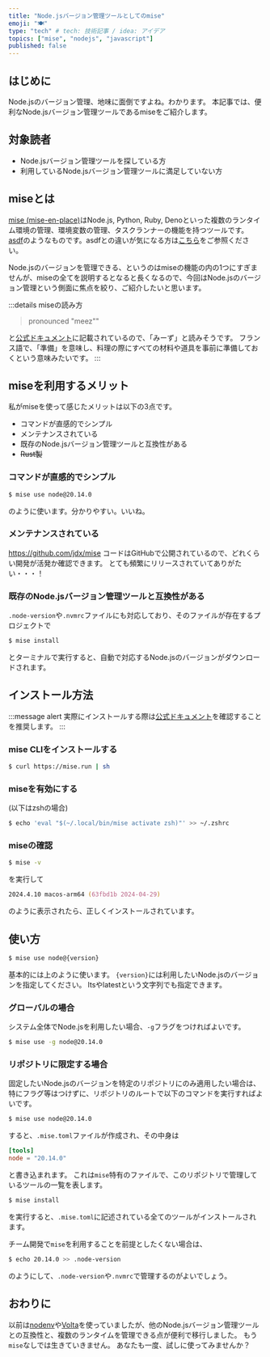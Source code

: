 ```yaml
---
title: "Node.jsバージョン管理ツールとしてのmise"
emoji: "🍽️"
type: "tech" # tech: 技術記事 / idea: アイデア
topics: ["mise", "nodejs", "javascript"]
published: false
---
```


## はじめに

Node.jsのバージョン管理、地味に面倒ですよね。わかります。
本記事では、便利なNode.jsバージョン管理ツールであるmiseをご紹介します。

## 対象読者

- Node.jsバージョン管理ツールを探している方
- 利用しているNode.jsバージョン管理ツールに満足していない方

## miseとは

[mise (mise-en-place)](https://mise.jdx.dev/)はNode.js, Python, Ruby, Denoといった複数のランタイム環境の管理、環境変数の管理、タスクランナーの機能を持つツールです。
[asdf](https://asdf-vm.com/)のようなものです。asdfとの違いが気になる方は[こちら](https://mise.jdx.dev/dev-tools/comparison-to-asdf.html)をご参照ください。

Node.jsのバージョンを管理できる、というのはmiseの機能の内の1つにすぎませんが、miseの全てを説明するとなると長くなるので、今回はNode.jsのバージョン管理という側面に焦点を絞り、ご紹介したいと思います。

:::details miseの読み方
> pronounced "meez""

と[公式ドキュメント](https://mise.jdx.dev/about.html)に記載されているので、「みーず」と読みそうです。
フランス語で、「準備」を意味し、料理の際にすべての材料や道具を事前に準備しておくという意味みたいです。
:::

## miseを利用するメリット

私がmiseを使って感じたメリットは以下の3点です。

- コマンドが直感的でシンプル
- メンテナンスされている
- 既存のNode.jsバージョン管理ツールと互換性がある
- ~~Rust製~~

### コマンドが直感的でシンプル

```zsh
$ mise use node@20.14.0
```

のように使います。分かりやすい。いいね。

### メンテナンスされている

https://github.com/jdx/mise
コードはGitHubで公開されているので、どれくらい開発が活発か確認できます。
とても頻繁にリリースされていてありがたい・・・！

### 既存のNode.jsバージョン管理ツールと互換性がある

`.node-version`や`.nvmrc`ファイルにも対応しており、そのファイルが存在するプロジェクトで

```zsh
$ mise install
```

とターミナルで実行すると、自動で対応するNode.jsのバージョンがダウンロードされます。

## インストール方法

:::message alert
実際にインストールする際は[公式ドキュメント](https://mise.jdx.dev/getting-started.html)を確認することを推奨します。
:::

### mise CLIをインストールする

```zsh
$ curl https://mise.run | sh
```

### miseを有効にする

(以下はzshの場合)

```zsh
$ echo 'eval "$(~/.local/bin/mise activate zsh)"' >> ~/.zshrc
```

### miseの確認

```zsh
$ mise -v
```

を実行して

```zsh
2024.4.10 macos-arm64 (63fbd1b 2024-04-29)
```

のように表示されたら、正しくインストールされています。

## 使い方


```zsh
$ mise use node@{version}
```

基本的には上のように使います。
`{version}`には利用したいNode.jsのバージョンを指定してください。
ltsやlatestという文字列でも指定できます。

### グローバルの場合

システム全体でNode.jsを利用したい場合、`-g`フラグをつければよいです。

```zsh
$ mise use -g node@20.14.0
```

### リポジトリに限定する場合

固定したいNode.jsのバージョンを特定のリポジトリにのみ適用したい場合は、特にフラグ等はつけずに、リポジトリのルートで以下のコマンドを実行すればよいです。

```zsh
$ mise use node@20.14.0
```

すると、`.mise.toml`ファイルが作成され、その中身は

```toml
[tools]
node = "20.14.0"
```

と書き込まれます。
これは`mise`特有のファイルで、このリポジトリで管理しているツールの一覧を表します。

```zsh
$ mise install
```

を実行すると、`.mise.toml`に記述されている全てのツールがインストールされます。

チーム開発で`mise`を利用することを前提としたくない場合は、

```zsh
$ echo 20.14.0 >> .node-version
```

のようにして、`.node-version`や`.nvmrc`で管理するのがよいでしょう。

## おわりに

以前は[nodenv](https://github.com/nodenv/nodenv)や[Volta](https://volta.sh/)を使っていましたが、他のNode.jsバージョン管理ツールとの互換性と、複数のランタイムを管理できる点が便利で移行しました。
もう`mise`なしでは生きていきません。
あなたも一度、試しに使ってみませんか？

